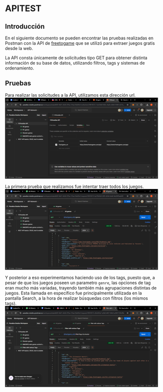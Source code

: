 
# APITEST

## Introducción

En el siguiente documento se pueden encontrar las pruebas realizadas en Postman con la API de [freetogame](https://www.freetogame.com/api-doc) que se utilizó para extraer juegos gratis desde la web. 

La API consta únicamente de solicitudes tipo GET para obtener distinta información de su base de datos, utilizando filtros, tags y sistemas de ordenamiento.

## Pruebas

Para realizar las solicitudes a la API, utilizamos esta dirección url.
![base_url utilizada](image.png)

La primera prueba que realizamos fue intentar traer todos los juegos.
![Solicitud Get All Games](image-1.png)

Y posterior a eso experimentamos haciendo uso de los tags, puesto que, a pesar de que los juegos poseen un parametro `genre`, las opciones de tag eran mucho más variadas, trayendo también más agrupaciones distintas de juegos. Esta llamada en específico fue principalmente utilizada en la pantalla Search, a la hora de realizar búsquedas con filtros (los mismos tags).
![Filtrado de juegos con varios tags](image-2.png)